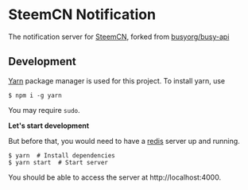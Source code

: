# SteemCN Notification

The notification server for [SteemCN](https://steemcn.org/), forked from [busyorg/busy-api](https://github.com/busyorg/busy-api)

## Development

[Yarn](https://yarnpkg.com/) package manager is used for this project. To install yarn, use

```shell
$ npm i -g yarn
```

You may require `sudo`.

**Let's start development**

But before that, you would need to have a [redis](https://redis.io/) server up and running.

```shell
$ yarn  # Install dependencies
$ yarn start  # Start server
```

You should be able to access the server at http://localhost:4000.
